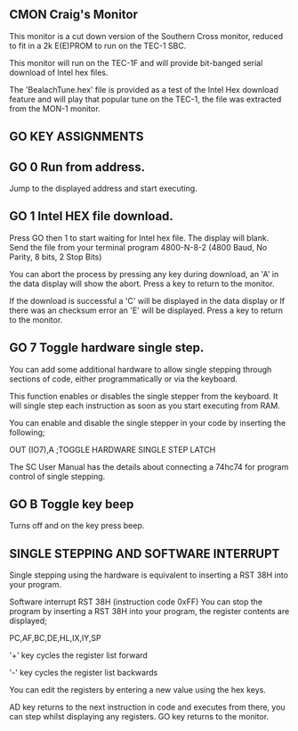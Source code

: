 ## CMON Craig's Monitor

This monitor is a cut down version of the Southern Cross monitor, reduced to fit in a 2k E(E)PROM  to run on the TEC-1 SBC.

This monitor will run on the TEC-1F and will provide bit-banged serial download of Intel hex files.

The 'BealachTune.hex' file is provided as a test of the Intel Hex download feature and will play that popular tune on the TEC-1, the  file was extracted from the MON-1 monitor.

## GO KEY ASSIGNMENTS

## GO 0 Run from address.
   Jump to the displayed address and start executing.
## GO 1 Intel HEX file download.
  Press  GO then 1 to start waiting for Intel hex file. The display will blank.
  Send the file from your terminal program  4800-N-8-2   (4800 Baud, No Parity, 8 bits, 2 Stop Bits)

  You can abort the process by pressing any key during download, an 'A' in the data display will show the abort.
  Press a key to return to the monitor.

  If the download is successful a 'C' will be displayed in the data display or If there was an checksum error an 'E' will be displayed.
 Press a key to return to the monitor.

## GO 7 Toggle hardware single step.
You can add some additional hardware to allow single stepping through sections of code, either programmatically or via the keyboard.

This function enables or disables the single stepper from the keyboard. It will single step each instruction as soon as you start executing from RAM. 

You can enable and disable the single stepper in your code by inserting the following;

 OUT (IO7),A         ;TOGGLE HARDWARE SINGLE STEP LATCH

 The SC User Manual has the details about connecting a 74hc74 for program control of single stepping.    

## GO B Toggle key beep

Turns off and on the key press beep.

## SINGLE STEPPING AND SOFTWARE INTERRUPT

 Single stepping using the hardware is equivalent to inserting a RST 38H into your program.

 Software interrupt  RST  38H  (instruction code 0xFF)
 You can stop the program by inserting a RST 38H into your program, the register contents are displayed;

 PC,AF,BC,DE,HL,IX,IY,SP

'+' key cycles the register list forward

'-' key cycles the register list backwards

 You can edit the registers by entering a new value using the hex keys.

 AD key returns to the next instruction in code and executes from there, you can step whilst displaying any registers.
 GO key returns to the monitor.

